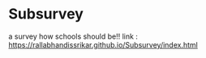 # Subsurvey
a survey how schools should be!!
link : 
https://rallabhandissrikar.github.io/Subsurvey/index.html
